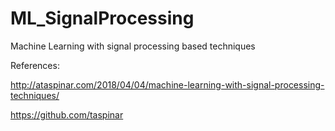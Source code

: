 # ML_SignalProcessing
Machine Learning with signal processing based techniques




References:


http://ataspinar.com/2018/04/04/machine-learning-with-signal-processing-techniques/

https://github.com/taspinar
